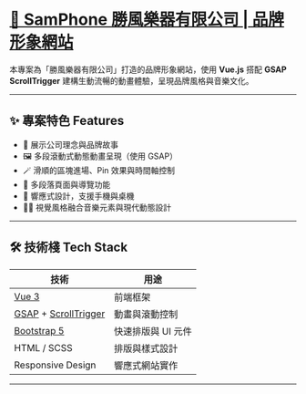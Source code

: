 # [🎷 SamPhone 勝風樂器有限公司 | 品牌形象網站](https://xcia4899.github.io/samphone/)

本專案為「勝風樂器有限公司」打造的品牌形象網站，使用 **Vue.js** 搭配 **GSAP ScrollTrigger** 建構生動流暢的動畫體驗，呈現品牌風格與音樂文化。

---

## ✨ 專案特色 Features

- 🎵 展示公司理念與品牌故事
- 🖼️ 多段滾動式動態動畫呈現（使用 GSAP）
- 🪄 滑順的區塊進場、Pin 效果與時間軸控制
- 🧭 多段落頁面與導覽功能
- 📱 響應式設計，支援手機與桌機
- 🧑‍🎨 視覺風格融合音樂元素與現代動態設計

---

## 🛠️ 技術棧 Tech Stack

| 技術 | 用途 |
|------|------|
| [Vue 3](https://vuejs.org/) | 前端框架 |
| [GSAP](https://greensock.com/gsap/) + [ScrollTrigger](https://greensock.com/scrolltrigger/) | 動畫與滾動控制 |
| [Bootstrap 5](https://getbootstrap.com/) | 快速排版與 UI 元件 |
| HTML / SCSS | 排版與樣式設計 |
| Responsive Design | 響應式網站實作 |


---
